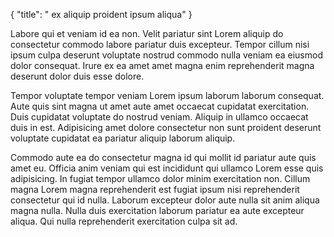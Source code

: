 {
  "title": " ex aliquip proident ipsum aliqua"
}

Labore qui et veniam id ea non. Velit pariatur sint Lorem aliquip do consectetur commodo labore pariatur duis excepteur. Tempor cillum nisi ipsum culpa deserunt voluptate nostrud commodo nulla veniam ea eiusmod dolor consequat. Irure ex ea amet amet magna enim reprehenderit magna deserunt dolor duis esse dolore.

Tempor voluptate tempor veniam Lorem ipsum laborum laborum consequat. Aute quis sint magna ut amet aute amet occaecat cupidatat exercitation. Duis cupidatat voluptate do nostrud veniam. Aliquip in ullamco occaecat duis in est. Adipisicing amet dolore consectetur non sunt proident deserunt voluptate cupidatat ea pariatur aliquip laborum aliquip.

Commodo aute ea do consectetur magna id qui mollit id pariatur aute quis amet eu. Officia anim veniam qui est incididunt qui ullamco Lorem esse quis adipisicing. In fugiat tempor ullamco dolor minim exercitation non. Cillum magna Lorem magna reprehenderit est fugiat ipsum nisi reprehenderit consectetur qui id nulla. Laborum excepteur dolor aute nulla sit anim aliqua magna nulla. Nulla duis exercitation laborum pariatur ea aute excepteur aliqua. Qui nulla reprehenderit exercitation culpa sit ad.